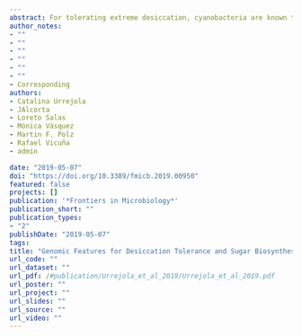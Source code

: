 ```yaml
---
abstract: For tolerating extreme desiccation, cyanobacteria are known to produce both compatible solutes at intracellular level and a copious amount of exopolysaccharides as a protective coat. However, these molecules make cyanobacterial cells refractory to a broad spectrum of cell disruption methods, hindering genome sequencing, and molecular studies. In fact, few genomes are already available from cyanobacteria from extremely desiccated environments such as deserts. In this work, we report the 5.4 Mbp draft genome (with 100% of completeness in 105 contigs) of Gloeocapsopsis sp. UTEX B3054 (subsection I; Order Chroococcales), a cultivable sugar-rich and hardly breakable hypolithic cyanobacterium from the Atacama Desert. Our in silico analyses focused on genomic features related to sugar-biosynthesis and adaptation to dryness. Among other findings, screening of Gloeocapsopsis genome revealed a unique genetic potential related to the biosynthesis and regulation of compatible solutes and polysaccharides. For instance, our findings showed for the first time a novel genomic arrangement exclusive of Chroococcaceae cyanobacteria associated with the recycling of trehalose, a compatible solute involved in desiccation tolerance. Additionally, we performed a comparative genome survey and analyses to entirely predict the highly diverse pool of glycosyltransferases enzymes, key players in polysaccharide biosynthesis and the formation of a protective coat to dryness. We expect that this work will set the fundamental genomic framework for further research on microbial tolerance to desiccation and to a wide range of other extreme environmental conditions. The study of microorganisms like Gloeocapsopsis sp. UTEX B3054 will contribute to expand our limited understanding regarding water optimization and molecular mechanisms allowing extremophiles to thrive in xeric environments such as the Atacama Desert.
author_notes:
- ""
- ""
- ""
- ""
- ""
- ""
- Corresponding
authors:
- Catalina Urrejola 
- JAlcorta
- Loreto Salas
- Mónica Vásquez
- Martin F. Polz 
- Rafael Vicuña
- admin

date: "2019-05-07"
doi: "https://doi.org/10.3389/fmicb.2019.00950"
featured: false
projects: []
publication: '*Frontiers in Microbiology*'
publication_short: ""
publication_types:
- "2"
publishDate: "2019-05-07"
tags:
title: "Genomic Features for Desiccation Tolerance and Sugar Biosynthesis in the Extremophile Gloeocapsopsis sp. UTEX B3054"
url_code: ""
url_dataset: ""
url_pdf: /#publication/Urrejola_et_al_2019/Urrejola_et_al_2019.pdf
url_poster: ""
url_project: ""
url_slides: ""
url_source: ""
url_video: ""
---
```



